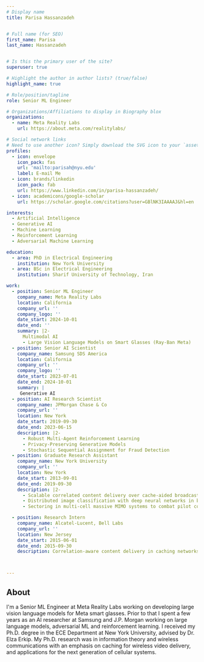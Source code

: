```yaml
---
# Display name
title: Parisa Hassanzadeh


# Full name (for SEO)
first_name: Parisa
last_name: Hassanzadeh


# Is this the primary user of the site?
superuser: true

# Highlight the author in author lists? (true/false)
highlight_name: true

# Role/position/tagline
role: Senior ML Engineer

# Organizations/Affiliations to display in Biography blox
organizations:
  - name: Meta Reality Labs
    url: https://about.meta.com/realitylabs/

# Social network links
# Need to use another icon? Simply download the SVG icon to your `assets/media/icons/` folder.
profiles:
  - icon: envelope
    icon_pack: fas
    url: 'mailto:parisah@nyu.edu'
    label: E-mail Me
  - icon: brands/linkedin
    icon_pack: fab
    url: https://www.linkedin.com/in/parisa-hassanzadeh/
  - icon: academicons/google-scholar
    url: https://scholar.google.com/citations?user=GBlNK3IAAAAJ&hl=en

interests:
  - Artificial Intelligence
  - Generative AI
  - Machine Learning
  - Reinforcement Learning
  - Adversarial Machine Learning

education:
  - area: PhD in Electrical Engineering
    institution: New York University
  - area: BSc in Electrical Engineering
    institution: Sharif University of Technology, Iran

work:
  - position: Senior ML Engineer
    company_name: Meta Reality Labs
    location: California
    company_url: ''
    company_logo: ''
    date_start: 2024-10-01
    date_end: ''
    summary: |2-
      Multimodal AI
      - Large Vision Language Models on Smart Glasses (Ray-Ban Meta)
  - position: Senior AI Scientist
    company_name: Samsung SDS America
    location: California
    company_url: ''
    company_logo: ''
    date_start: 2023-07-01
    date_end: 2024-10-01
    summary: |
     Generative AI
  - position: AI Research Scientist
    company_name: JPMorgan Chase & Co
    company_url: ''
    location: New York 
    date_start: 2019-09-30
    date_end: 2023-06-15
    description: |2-
      - Robust Multi-Agent Reinforcement Learning
      - Privacy-Preserving Generative Models
      - Stochastic Sequential Assignment for Fraud Detection
  - position: Graduate Research Assistant
    company_name: New York University
    company_url: ''
    location: New York
    date_start: 2013-09-01
    date_end: 2019-09-30
    description: |2-
      - Scalable correlated content delivery over cache-aided broadcast networks
      - Distributed image classification with deep neural networks in bandwidth limited settings
      - Sectoring in multi-cell massive MIMO systems to combat pilot contamination

  - position: Research Intern   
    company_name: Alcatel-Lucent, Bell Labs
    company_url: ''
    location: New Jersey 
    date_start: 2015-06-01
    date_end: 2015-09-30
    description: Correlation-aware content delivery in caching networks



---
```


## About

I'm a Senior ML Engineer at Meta Reality Labs working on developing large vision language models for Meta smart glasses. Prior to that I spent a few years as an AI researcher at Samsung and J.P. Morgan working on large language models, adversarial ML and reinforcement learning. I received my Ph.D. degree in the ECE Department at New York University, advised by Dr. Elza Erkip. My Ph.D. research was in information theory and wireless communications with an emphasis on caching for wireless video delivery, and applications for the next generation of cellular systems.